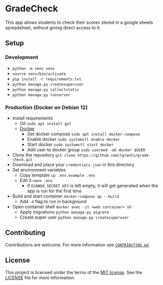 # GradeCheck

This app allows students to check their scores stored in a google sheets spreadsheet,
without giving direct access to it.

## Setup

### Development

- `python -m venv venv`
- `source venv/bin/activate`
- `pip install -r requirements.txt`
- `python manage.py createsuperuser`
- `python manage.py collectstatic`
- `python manage.py runserver`

### Production (Docker on Debian 12)

- Install requirements
	- Git `sudo apt install git`
	- [Docker](https://docs.docker.com/engine/install/debian/)
		- Get docker compose `sudo apt install docker-compose`
		- Enable docker `sudo systemctl enable docker`
		- Start docker `sudo systemctl start docker`
		- Add user to docker group `sudo usermod -aG docker $USER`
- Clone the repository `git clone https://github.com/tgrants/grade-check.git`
- Download and place your `credentials.json` in this directory
- Set environment variables
	- Copy template `cp .env.example .env`
	- Edit it `nano .env`
		- if `DJANGO_SECRET_KEY` is left empty, it will get generated when the app is run for the first time
- Build and start container `docker-compose up --build`
	- Add `-d` flag to run in background
- Open container shell `docker exec -it <web container> sh`
	- Apply migrations `python manage.py migrate`
	- Create super user `python manage.py createsuperuser`

## Contributing

Contributions are welcome.
For more information see [`CONTRIBUTING.md`](CONTRIBUTING.md).

## License

This project is licensed under the terms of the [MIT license](https://en.wikipedia.org/wiki/MIT_License).
See the [LICENSE](LICENSE) file for more information.
